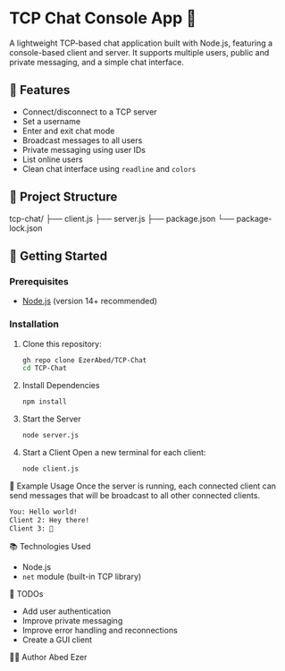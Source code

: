 # TCP Chat Console App 💬

A lightweight TCP-based chat application built with Node.js, featuring a console-based client and server. It supports multiple users, public and private messaging, and a simple chat interface.

## 🧰 Features

- Connect/disconnect to a TCP server
- Set a username
- Enter and exit chat mode
- Broadcast messages to all users
- Private messaging using user IDs
- List online users
- Clean chat interface using `readline` and `colors`

## 📁 Project Structure

tcp-chat/
├── client.js
├── server.js
├── package.json
└── package-lock.json

## 🚀 Getting Started

### Prerequisites

- [Node.js](https://nodejs.org/) (version 14+ recommended)

### Installation

1. Clone this repository:
   ```bash
   gh repo clone EzerAbed/TCP-Chat
   cd TCP-Chat

2. Install Dependencies
   ```bash
   npm install

3. Start the Server
   ```bash
   node server.js

4. Start a Client
   Open a new terminal for each client:
   ```bash
   node client.js

🧪 Example Usage
Once the server is running, each connected client can send messages that will be broadcast to all other connected clients.
   ```bash
   You: Hello world!
   Client 2: Hey there!
   Client 3: 👋
   ```

📚 Technologies Used
   - Node.js
   - `net` module (built-in TCP library)

📌 TODOs
   -  Add user authentication
   -  Improve private messaging
   -  Improve error handling and reconnections
   -  Create a GUI client

🧑‍💻 Author
Abed Ezer
